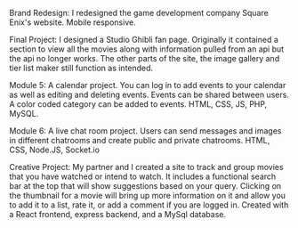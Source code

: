 Brand Redesign: I redesigned the game development company Square Enix's website. Mobile responsive. 

Final Project: I designed a Studio Ghibli fan page. Originally it contained a section to view all the movies along with information pulled from an api but the api no longer works. The other parts of the site, the image gallery and tier list maker still function as intended.

Module 5: A calendar project. You can log in to add events to your calendar as well as editing and deleting events. Events can be shared between users. A color coded category can be added to events. HTML, CSS, JS, PHP, MySQL.

Module 6: A live chat room project. Users can send messages and images in different chatrooms and create public and private chatrooms. HTML, CSS, Node.JS, Socket.io

Creative Project: My partner and I created a site to track and group movies that you have watched or intend to watch. It includes a functional search bar at the top that will show suggestions based on your query. Clicking on the thumbnail for a movie will bring up more information on it and allow you to add it to a list, rate it, or add a comment if you are logged in. Created with a React frontend, express backend, and a MySql database.
